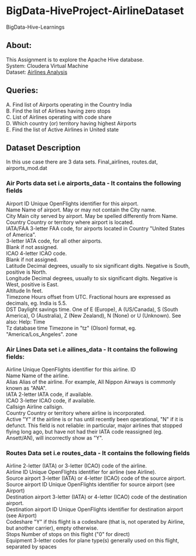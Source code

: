 # BigData-HiveProject-AirlineDataset
 BigData-Hive-Learnings

## About:  
This Assignment is to explore the Apache Hive database.  
System: Cloudera Virtual Machine  
Dataset: [Airlines Analysis](https://www.edureka.co/medias/67vuzsza8j/download?media_file_id=66596539)  

## Queries:  
A. Find list of Airports operating in the Country India  
B. Find the list of Airlines having zero stops  
C. List of Airlines operating with code share  
D. Which country (or) territory having highest Airports  
E. Find the list of Active Airlines in United state 

## Dataset Description   
 
In this use case there are 3 data sets. Final_airlines, routes.dat, airports_mod.dat  
 
### Air Ports data set i.e airports_data - It contains the following fields  
 
Airport ID Unique OpenFlights identifier for this airport.  
Name Name of airport. May or may not contain the City name.  
City Main city served by airport. May be spelled differently from Name.  
Country  Country or territory where airport is located.  
IATA/FAA 3-letter FAA code, for airports located in Country "United States of America".  
3-letter IATA code, for all other airports.  
Blank if not assigned.  
ICAO 4-letter ICAO code.  
Blank if not assigned.  
Latitude Decimal degrees, usually to six significant digits. Negative is South, positive is North.  
Longitude Decimal degrees, usually to six significant digits. Negative is West, positive is East.  
Altitude  In feet.  
Timezone Hours offset from UTC. Fractional hours are expressed as decimals, eg. India is 5.5.  
DST Daylight savings time. One of E (Europe), A (US/Canada), S (South America), O (Australia), Z (New Zealand), N (None) or U (Unknown). See also: Help: Time  
Tz database time Timezone in "tz" (Olson) format, eg. "America/Los_Angeles". zone  


### Air Lines Data set i.e ailines_data - It contains the following fields: 
 
Airline Unique OpenFlights identifier for this airline. ID  
Name Name of the airline.   
Alias Alias of the airline. For example, All Nippon Airways is commonly known as "ANA".  
IATA 2-letter IATA code, if available.  
ICAO 3-letter ICAO code, if available.  
Callsign Airline callsign.  
Country Country or territory where airline is incorporated.  
Active "Y" if the airline is or has until recently been operational, "N" if it is defunct. This field is not reliable: in particular, major airlines that stopped flying long ago, but have not had their IATA code reassigned (eg. Ansett/AN), will incorrectly show as "Y". 


### Routes Data set i.e routes_data - It contains the following fields   

Airline 2-letter (IATA) or 3-letter (ICAO) code of the airline.  
Airline ID Unique OpenFlights identifier for airline (see Airline).   
Source airport 3-letter (IATA) or 4-letter (ICAO) code of the source airport.  
Source airport ID Unique OpenFlights identifier for source airport (see Airport)  
Destination airport 3-letter (IATA) or 4-letter (ICAO) code of the destination airport.  
Destination airport ID Unique OpenFlights identifier for destination airport (see Airport)  
Codeshare "Y" if this flight is a codeshare (that is, not operated by Airline, but another carrier), empty otherwise.  
Stops Number of stops on this flight ("0" for direct)  
Equipment 3-letter codes for plane type(s) generally used on this flight, separated by spaces  
